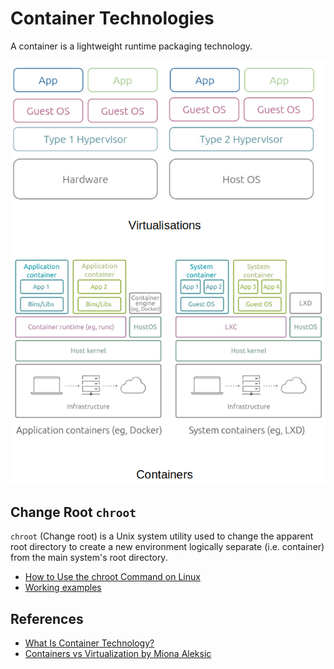 # Container Technologies

A container is a lightweight runtime packaging technology. 

![vm vs containers](../assets/img/vm-vs-containers.png)

## Change Root `chroot`

`chroot` (Change root) is a Unix system utility used to change the apparent root directory to create a new environment logically separate (i.e. container) from the main system's root directory.  

* [How to Use the chroot Command on Linux](https://www.howtogeek.com/441534/how-to-use-the-chroot-command-on-linux/)
* [Working examples](../examples/chroot/jailer.sh)

## References

* [What Is Container Technology?](https://www.solarwinds.com/resources/it-glossary/container)
* [Containers vs Virtualization by Miona Aleksic](https://ubuntu.com/blog/containerization-vs-virtualization)